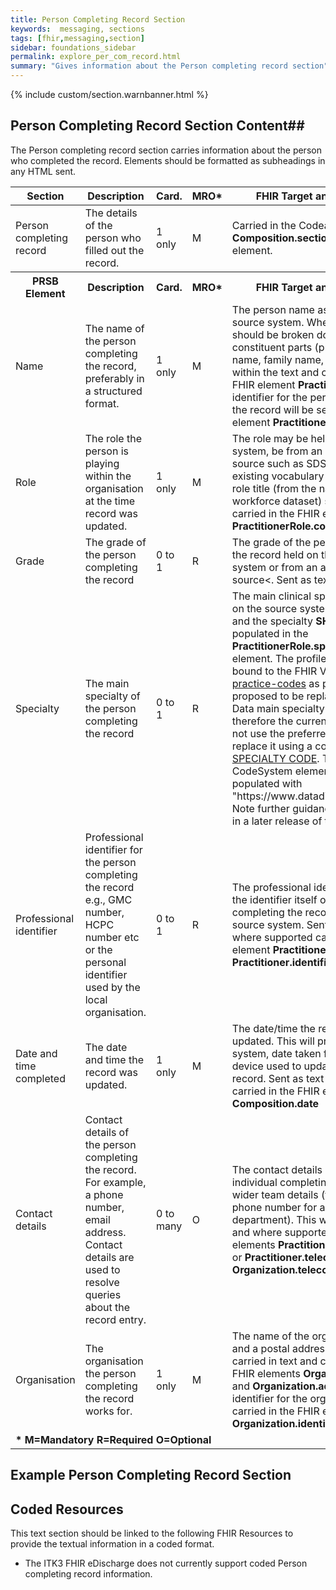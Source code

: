 ```yaml
---
title: Person Completing Record Section
keywords:  messaging, sections
tags: [fhir,messaging,section]
sidebar: foundations_sidebar
permalink: explore_per_com_record.html
summary: "Gives information about the Person completing record section"
---
```


{% include custom/section.warnbanner.html %}

## Person Completing Record Section Content##
The Person completing record section carries information about the person who completed the record. Elements should be formatted as subheadings in any HTML sent.


<table style="width:100%;max-width: 100%;">
	<thead>
		<tr>
			<th width="15%">Section</th>
			<th width="35%">Description</th>
			<th width="5%">Card.</th>
			<th width="5%">MRO*</th>
			<th width="40%">FHIR Target and Guidance</th>
		</tr>
	</thead>
	<tbody>
		<tr>
			<td>Person completing record</td>
			<td>The details of the person who filled out the record.</td>
			<td>1 only</td>
			<td>M</td>
			<td>Carried in the CodeableConcept of <b>Composition.section.code</b> FHIR element.</td>
		</tr>
		<tr>
			<th>PRSB Element</th>
			<th>Description</th>
			<th>Card.</th>
			<th>MRO*</th>
			<th>FHIR Target and Guidance</th>		
		</tr>
		<tr>
			<td>Name</td>
			<td>The name of the person completing the record, preferably in a structured format.</td>
			<td>1 only</td>
			<td>M</td>
			<td>The person name as held on the source system. Where possible this should be broken down into its constituent parts (prefix, given name, family name, and suffix) within the text and carried in the FHIR element <b>Practitioner.name</b> . An identifier for the person completing the record will be sent in the FHIR element <b>Practitioner.identifier</b>.</td>
		</tr>
		<tr>
			<td>Role</td>
			<td>The role the person is playing within the organisation at the time record was updated.</td>
			<td>1 only</td>
			<td>M</td>
			<td>The role may be held on the source system, be from an authoritative source such as SDS, or use an existing vocabulary such as the job role title (from the national workforce dataset) sent as text and carried in the FHIR element <b>PractitionerRole.code</b>.</td>
		</tr>
		<tr>
			<td>Grade</td>
			<td>The grade of the person completing the record</td>
			<td>0 to 1</td>
			<td>R</td>
			<td>The grade of the person completing the record held on the source system or from an authoritative source<. Sent as text only.</td>
		</tr>
		<tr>
			<td>Specialty</td>
			<td>The main specialty of the person completing the record</td>
			<td>0 to 1</td>
			<td>R</td>
			<td>The main clinical specialty as held on the source system sent as text and the specialty <b>SHOULD</b>  be populated in the <b>PractitionerRole.specialty</b>  FHIR element. The profile is currently bound to the FHIR ValueSet <a href="http://hl7.org/fhir/stu3/valueset-c80-practice-codes.html">c80-practice-codes</a> as preferred. This is proposed to be replaced by NHS Data main specialty code and therefore the current guidance is to not use the preferred ValueSet but to replace it using a code from <a href="https://www.datadictionary.nhs.uk/data_dictionary/attributes/m/main_specialty_code_de.asp?shownav=1">MAIN SPECIALTY CODE</a>. The FHIR CodeSystem element should be populated with "https://www.datadictionary.nhs.uk". Note further guidance will be issues in a later release of the specification.</td>
		</tr>
		<tr>
			<td>Professional identifier</td>
			<td>Professional identifier for the person completing the record e.g., GMC number, HCPC number etc or the personal identifier used by the local organisation.</td>
			<td>0 to 1</td>
			<td>R</td>
			<td>The professional identifier type and the identifier itself of the person completing the record held on the source system. Sent as text and where supported carried in the FHIR element <b>Practitioner.identifier</b> and <b>Practitioner.identifier.type</b>.</td>
		</tr>
		<tr>
			<td>Date and time completed</td>
			<td>The date and time the record was updated.</td>
			<td>1 only</td>
			<td>M</td>
			<td>The date/time the record was updated. This will probably be a system, date taken from electronic device used to update the patient record. Sent as text and will also be carried in the FHIR element <b>Composition.date</b></td>
		</tr>
		<tr>
			<td>Contact details</td>
			<td>Contact details of the person completing the record. For example, a phone number, email address. Contact details are used to resolve queries about the record entry.</td>
			<td>0 to many</td>
			<td>O</td>
			<td>The contact details may be for the individual completing the record, or wider team details (for example a phone number for a hospital department). This will be sent as text and where supported in the FHIR elements <b>PractitionerRole.telecom</b> or <b>Practitioner.telecom</b> or <b>Organization.telecom</b>.</td>
		</tr>
		<tr>
			<td>Organisation</td>
			<td>The organisation the person completing the record works for.</td>
			<td>1 only</td>
			<td>M</td>
			<td>The name of the organisation or site, and a postal address (if available) carried in text and carried in the FHIR elements <b>Organization.name</b> and <b>Organization.address</b>. An ODS identifier for the organisation or site carried in the FHIR element <b>Organization.identifier</b>.</td>
		</tr>
		<tr>
		<td colspan="5"><b>* M=Mandatory R=Required O=Optional</b></td>
		</tr>
	</tbody>
</table>

## Example Person Completing Record Section ##

<script src="https://gist.github.com/IOPS-DEV/4eceababbca389067cde4aefd2d61cde.js"></script>

## Coded Resources ##

This text section should be linked to the following FHIR Resources to provide the textual information in a coded format.

- The ITK3 FHIR eDischarge does not currently support coded Person completing record information.






